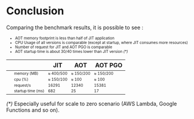 # Conclusion

<style>
td {
  font-size: 10px;
}
li {
  font-size: 10px;
}
</style>

Comparing the benchmark results, it is possible to see : 

* <span v-mark.blue="1">AOT memory footprint is less than half of JIT application</span>
* <span v-mark.orange="2">CPU Usage of all versions is comparable (except at startup, where JIT consumes more resources)</span>
* <span v-mark.green="3">Number of request for JIT and AOT PGO is comparable</span>
* <span v-mark.purple="4">AOT startup time is about 30/40 times lower than JIT version _(*)_</span>

|   |                   | JIT                                             | AOT                                            | AOT PGO                                       |
|:--|-------------------|-------------------------------------------------|------------------------------------------------|-----------------------------------------------|
|   | memory (MB)       | <span v-mark.circle.blue="1">≈ 400/500</span>   | <span v-mark.circle.blue="1">≈ 150/200</span>  | <span v-mark.circle.blue="1">≈ 150/200</span> |
|   | cpu (%)           | <span v-mark.circle.orange="2">≈ 150/100</span> | <span v-mark.circle.orange="2">≈ 100</span>    | <span v-mark.circle.orange="2">≈ 100</span>   |
|   | request/s         | <span v-mark.circle.green="3">16291</span>      | 12340                                          | <span v-mark.circle.green="3">15381</span>    |
|   | startup time (ms) | <span v-mark.circle.purple="4">682</span>       | <span v-mark.circle.cirle.purple="4">25</span> | <span v-mark.circle.purple="4">17</span>      |

_(*)_ Especially useful for scale to zero scenario (AWS Lambda, Google Functions and so on).